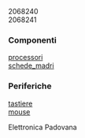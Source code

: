 2068240 <br>
2068241 <br>

### Componenti ###
[processori](/componenti/processori.md) <br>
[schede_madri](/componenti/schede_madri.md)

### Periferiche ###
[tastiere](/periferiche/tastiere.md) <br>
[mouse](/periferiche/mouse.md)

Elettronica Padovana
